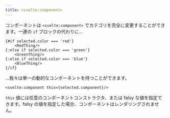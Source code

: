```yaml
---
title: <svelte:component>
---
```


コンポーネントは `<svelte:component>` でカテゴリを完全に変更することができます。一連の `if` ブロックの代わりに…

```svelte
{#if selected.color === 'red'}
	<RedThing/>
{:else if selected.color === 'green'}
	<GreenThing/>
{:else if selected.color === 'blue'}
	<BlueThing/>
{/if}
```

…我々は単一の動的なコンポーネントを持つことができます。

```svelte
<svelte:component this={selected.component}/>
```

`this` 値には任意のコンポーネントコンストラクタ、または falsy な値を指定できます。falsy の値を指定した場合、コンポーネントはレンダリングされません。
